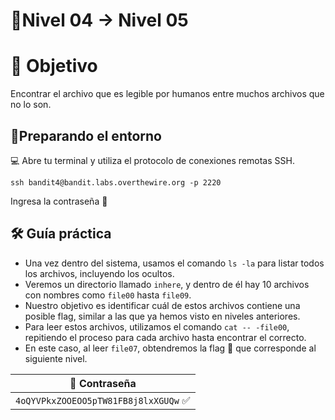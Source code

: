 # 🧩Nivel 04 → Nivel 05

# 🎯 Objetivo

Encontrar el archivo que es legible por humanos entre muchos archivos que no lo son.

## 🧭Preparando el entorno

💻 Abre tu terminal y utiliza el protocolo de conexiones remotas SSH.

`ssh bandit4@bandit.labs.overthewire.org -p 2220`

Ingresa la contraseña 🚩

## 🛠️ Guía práctica

- Una vez dentro del sistema, usamos el comando `ls -la` para listar todos los archivos, incluyendo los ocultos.
- Veremos un directorio llamado `inhere`, y dentro de él hay 10 archivos con nombres como `file00` hasta `file09`.
- Nuestro objetivo es identificar cuál de estos archivos contiene una posible flag, similar a las que ya hemos visto en niveles anteriores.
- Para leer estos archivos, utilizamos el comando `cat -- -file00`, repitiendo el proceso para cada archivo hasta encontrar el correcto.
- En este caso, al leer `file07`, obtendremos la flag 🚩 que corresponde al siguiente nivel.

<div align="center">

| 🔐 Contraseña |
|:-------------:|
| `4oQYVPkxZOOEOO5pTW81FB8j8lxXGUQw` ✅ |

</div>
